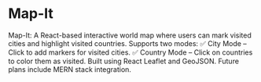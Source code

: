 # Map-It
Map-It: A React-based interactive world map where users can mark visited cities and highlight visited countries. Supports two modes: ✅ City Mode – Click to add markers for visited cities. ✅ Country Mode – Click on countries to color them as visited.  Built using React Leaflet and GeoJSON. Future plans include MERN stack integration. 
